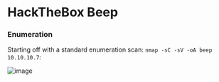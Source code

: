 # HackTheBox Beep

### Enumeration

Starting off with a standard enumeration scan: ```nmap -sC -sV -oA beep 10.10.10.7```:

![image](https://user-images.githubusercontent.com/41026969/72547292-5e634e80-385a-11ea-9ee7-b2f22af28ee2.png)